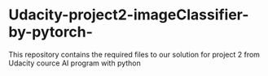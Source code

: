 # Udacity-project2-imageClassifier-by-pytorch-
This repository contains the required files to our solution for project 2 from Udacity cource AI program with python
